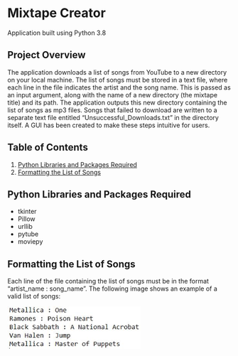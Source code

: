 # Mixtape Creator

Application built using Python 3.8

## Project Overview

The application downloads a list of songs from YouTube to a new directory on your local machine. The list of songs must be stored in a text file, where each line in the file indicates the artist and the song name. This is passed as an input argument, along with the name of a new directory (the mixtape title) and its path. The application outputs this new directory containing the list of songs as mp3 files. Songs that failed to download are written to a separate text file entitled “Unsuccessful_Downloads.txt” in the directory itself. A GUI has been created to make these steps intuitive for users.

## Table of Contents

1. [Python Libraries and Packages Required](#python-libraries-and-packages-required)
2. [Formatting the List of Songs](#formatting-the-list-of-songs)

## Python Libraries and Packages Required

* tkinter 
* Pillow
* urllib
* pytube
* moviepy

## Formatting the List of Songs

Each line of the file containing the list of songs must be in the format “artist_name : song_name”. The following image shows an example of a valid list of songs:

<kbd>
  <img src="readme_images/valid_song_list_format.JPG"  width="300" >
</kbd>





